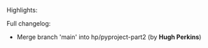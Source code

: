 Highlights:

Full changelog:
   - Merge branch 'main' into hp/pyproject-part2 (by **Hugh Perkins**)
